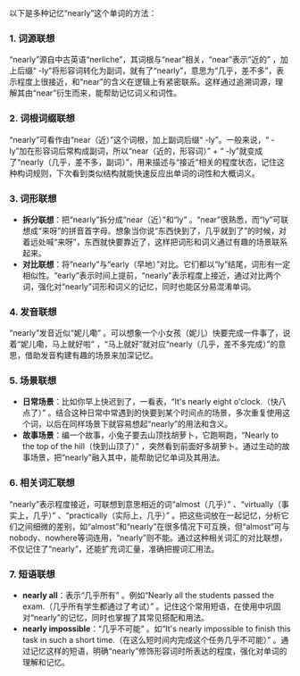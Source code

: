 以下是多种记忆“nearly”这个单词的方法：

### 1. 词源联想
“nearly”源自中古英语“nerliche”，其词根与“near”相关，“near”表示“近的” ，加上后缀“ -ly”将形容词转化为副词，就有了“nearly”，意思为“几乎，差不多”，表示程度上很接近，和“near”的含义在逻辑上有紧密联系。这样通过追溯词源，理解其由“near”衍生而来，能帮助记忆词义和词性。

### 2. 词根词缀联想
“nearly”可看作由“near（近）”这个词根，加上副词后缀“ -ly”。一般来说，“ -ly”加在形容词后常构成副词，所以“near（近的，形容词）” + “ -ly”就变成了“nearly（几乎，差不多，副词）”，用来描述与“接近”相关的程度状态，记住这种构词规则，下次看到类似结构就能快速反应出单词的词性和大概词义。

### 3. 词形联想
 - **拆分联想**：把“nearly”拆分成“near（近）”和“ly” 。“near”很熟悉，而“ly”可联想成“来呀”的拼音首字母。想象当你说“东西快到了，几乎就到了”的时候，对着远处喊“来呀”，东西就快要靠近了，这样把词形和词义通过有趣的场景联系起来。
 - **对比联想**：将“nearly”与“early（早地）”对比。它们都以“ly”结尾，词形有一定相似性。“early”表示时间上提前，“nearly”表示程度上接近，通过对比两个词，强化对“nearly”词形和词义的记忆，同时也能区分易混淆单词。

### 4. 发音联想
“nearly”发音近似“妮儿嘞” 。可以想象一个小女孩（妮儿）快要完成一件事了，说着“妮儿嘞，马上就好啦” ，“马上就好”就对应“nearly（几乎，差不多完成）”的意思，借助发音构建有趣的场景来加深记忆。

### 5. 场景联想
 - **日常场景**：比如你早上快迟到了，一看表，“It's nearly eight o'clock.（快八点了）” 。结合这种日常中常遇到的快要到某个时间点的场景，多次重复使用这个词，以后在同样场景下就容易想起“nearly”的用法和含义。
 - **故事场景**：编一个故事，小兔子要去山顶找胡萝卜，它跑啊跑，“Nearly to the top of the hill（快到山顶了）” ，突然看到前面好多胡萝卜。通过生动的故事场景，把“nearly”融入其中，能帮助记忆单词及其用法。

### 6. 相关词汇联想
“nearly”表示程度接近，可联想到意思相近的词“almost（几乎）” 、“virtually（事实上，几乎）” 、“practically（实际上，几乎）” 。把这些词放在一起记忆，分析它们之间细微的差别，如“almost”和“nearly”在很多情况下可互换，但“almost”可与nobody、nowhere等词连用，“nearly”则不能。通过这种相关词汇的对比联想，不仅记住了“nearly”，还能扩充词汇量，准确把握词汇用法。

### 7. 短语联想
 - **nearly all**：表示“几乎所有” 。例如“Nearly all the students passed the exam.（几乎所有学生都通过了考试）” 。记住这个常用短语，在使用中巩固对“nearly”的记忆，同时也掌握了其常见搭配和用法。
 - **nearly impossible**：“几乎不可能” 。如“It's nearly impossible to finish this task in such a short time.（在这么短时间内完成这个任务几乎不可能）” 。通过记忆这样的短语，明确“nearly”修饰形容词时所表达的程度，强化对单词的理解和记忆。 